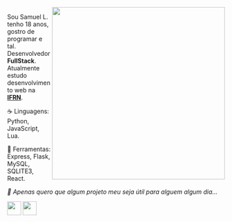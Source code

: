 <img src="https://raw.githubusercontent.com/MicaelliMedeiros/micaellimedeiros/master/image/computer-illustration.png" min-width="400px" max-width="400px" width="400px" align="right">

<p align="left"> 
  Sou Samuel L. tenho 18 anos, gostro de programar e tal. Desenvolvedor <strong>FullStack</strong>.<br>
  Atualmente estudo desenvolvimento web na <a href= "https://portal.ifrn.edu.br/"><strong>IFRN</strong></a>.
</p>

<p align="left">
  ☕ Linguagens: Python, JavaScript, Lua.
</p>

<p align="left">
  💼 Ferramentas: Express, Flask, MySQL, SQLITE3, React.
</p>

<p align="left">
  <i>
    💌 Apenas quero que algum projeto meu seja útil para alguem algum dia...
  </i>
</p>

<p align="left">

  <a href="https://discordapp.com/users/582969289091317761" alt="Discord">
  <img width=32 src="https://logodownload.org/wp-content/uploads/2017/11/discord-logo-7-1.png" /></a>
  
  <a href="https://www.instagram.com/liiccas/saved/" alt="Instagram">
  <img width = 32 src="https://upload.wikimedia.org/wikipedia/commons/thumb/a/a5/Instagram_icon.png/2048px-Instagram_icon.png"/></a>
</p>
